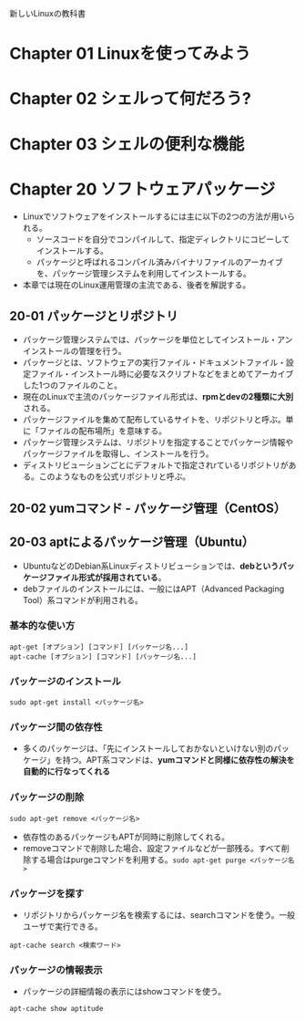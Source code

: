 新しいLinuxの教科書

# Chapter 01 Linuxを使ってみよう

# Chapter 02 シェルって何だろう?

# Chapter 03 シェルの便利な機能

# Chapter 20 ソフトウェアパッケージ
- Linuxでソフトウェアをインストールするには主に以下の2つの方法が用いられる。
  - ソースコードを自分でコンパイルして、指定ディレクトリにコピーしてインストールする。
  - パッケージと呼ばれるコンパイル済みバイナリファイルのアーカイブを、パッケージ管理システムを利用してインストールする。
- 本章では現在のLinux運用管理の主流である、後者を解説する。

## 20-01 パッケージとリポジトリ
- パッケージ管理システムでは、パッケージを単位としてインストール・アンインストールの管理を行う。
- パッケージとは、ソフトウェアの実行ファイル・ドキュメントファイル・設定ファイル・インストール時に必要なスクリプトなどをまとめてアーカイブした1つのファイルのこと。
- 現在のLinuxで主流のパッケージファイル形式は、**rpmとdevの2種類に大別**される。
- パッケージファイルを集めて配布しているサイトを、リポジトリと呼ぶ。単に「ファイルの配布場所」を意味する。
- パッケージ管理システムは、リポジトリを指定することでパッケージ情報やパッケージファイルを取得し、インストールを行う。
- ディストリビューションごとにデフォルトで指定されrているリポジトリがある。このようなものを公式リポジトリと呼ぶ。

## 20-02 yumコマンド - パッケージ管理（CentOS）

## 20-03 aptによるパッケージ管理（Ubuntu）
- UbuntuなどのDebian系Linuxディストリビューションでは、**debというパッケージファイル形式が採用されている**。
- debファイルのインストールには、一般にはAPT（Advanced Packaging Tool）系コマンドが利用される。

### 基本的な使い方
```
apt-get [オプション] [コマンド] [パッケージ名...]
apt-cache [オプション] [コマンド] [パッケージ名...]
```

### パッケージのインストール
```
sudo apt-get install <パッケージ名>
```

### パッケージ間の依存性
- 多くのパッケージは、「先にインストールしておかないといけない別のパッケージ」を持つ。APT系コマンドは、**yumコマンドと同様に依存性の解決を自動的に行なってくれる**

### パッケージの削除
```
sudo apt-get remove <パッケージ名>
```
- 依存性のあるパッケージもAPTが同時に削除してくれる。
- removeコマンドで削除した場合、設定ファイルなどが一部残る。すべて削除する場合はpurgeコマンドを利用する。`sudo apt-get purge <パッケージ名>`

### パッケージを探す
- リポジトリからパッケージ名を検索するには、searchコマンドを使う。一般ユーザで実行できる。
```
apt-cache search <検索ワード>
```

### パッケージの情報表示
- パッケージの詳細情報の表示にはshowコマンドを使う。
```
apt-cache show aptitude
```

